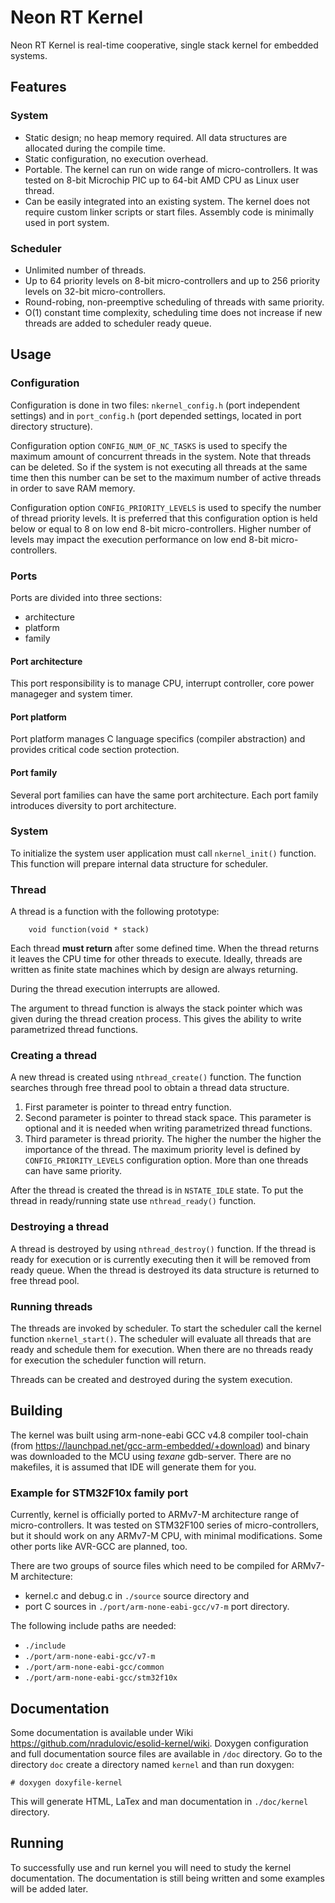 # Neon RT Kernel 

Neon RT Kernel is real-time cooperative, single stack kernel for embedded 
systems. 


## Features


### System

* Static design; no heap memory required. All data structures are allocated 
    during the compile time.
* Static configuration, no execution overhead.
* Portable. The kernel can run on wide range of micro-controllers. It was tested
    on 8-bit Microchip PIC up to 64-bit AMD CPU as Linux user thread.
* Can be easily integrated into an existing system. The kernel does not require
    custom linker scripts or start files. Assembly code is minimally used in
    port system.


### Scheduler

* Unlimited number of threads.
* Up to 64 priority levels on 8-bit micro-controllers and up to 256 priority 
    levels on 32-bit micro-controllers.
* Round-robing, non-preemptive scheduling of threads with same priority.
* O(1) constant time complexity, scheduling time does not increase if new 
    threads are added to scheduler ready queue.


## Usage


### Configuration

Configuration is done in two files: `nkernel_config.h` (port independent 
settings) and in `port_config.h` (port depended settings, located in port 
directory structure).

Configuration option `CONFIG_NUM_OF_NC_TASKS` is used to specify the maximum 
amount of concurrent threads in the system. Note that threads can be deleted.
So if the system is not executing all threads at the same time then this number
can be set to the maximum number of active threads in order to save RAM memory.

Configuration option `CONFIG_PRIORITY_LEVELS` is used to specify the number 
of thread priority levels. It is preferred that this configuration option is 
held below or equal to 8 on low end 8-bit micro-controllers. Higher number of levels 
may impact the execution performance on low end 8-bit micro-controllers.


### Ports

Ports are divided into three sections:
* architecture
* platform
* family


#### Port architecture

This port responsibility is to manage CPU, interrupt controller, core power
manageger and system timer.


#### Port platform

Port platform manages C language specifics (compiler abstraction) and provides 
critical code section protection.


#### Port family

Several port families can have the same port architecture. Each port family 
introduces diversity to port architecture. 


### System

To initialize the system user application must call `nkernel_init()` function.
This function will prepare internal data structure for scheduler.


### Thread

A thread is a function with the following prototype: 

        void function(void * stack)
    
Each thread **must return** after some defined time. When the thread returns it 
leaves the CPU time for other threads to execute. Ideally, threads are written 
as finite state machines which by design are always returning.

During the thread execution interrupts are allowed. 

The argument to thread function is always the stack pointer which was given 
during the thread creation process. This gives the ability to write parametrized 
thread functions.


### Creating a thread

A new thread is created using `nthread_create()` function. The function searches
through free thread pool to obtain a thread data structure.

1. First parameter is pointer to thread entry function.
2. Second parameter is pointer to thread stack space. This parameter is optional 
and it is needed when writing parametrized thread functions.
3. Third parameter is thread priority. The higher the number the higher the 
importance of the thread. The maximum priority level is defined by 
`CONFIG_PRIORITY_LEVELS` configuration option. More than one threads can have
same priority.

After the thread is created the thread is in `NSTATE_IDLE` state. To put the 
thread in ready/running state use `nthread_ready()` function.


### Destroying a thread

A thread is destroyed by using `nthread_destroy()` function. If the thread is 
ready for execution or is currently executing then it will be removed from ready 
queue. When the thread is destroyed its data structure is returned to free 
thread pool.


### Running threads

The threads are invoked by scheduler. To start the scheduler call the kernel 
function `nkernel_start()`. The scheduler will evaluate all threads that are 
ready and schedule them for execution. When there are no threads ready for 
execution the scheduler function will return.

Threads can be created and destroyed during the system execution.


## Building

The kernel was built using arm-none-eabi GCC v4.8 compiler tool-chain (from 
https://launchpad.net/gcc-arm-embedded/+download) and binary was downloaded
to the MCU using _texane_ gdb-server. There are no makefiles, it is assumed
that IDE will generate them for you.


### Example for STM32F10x family port

Currently, kernel is officially ported to ARMv7-M architecture range of 
micro-controllers. It was tested on STM32F100 series of micro-controllers, but 
it should work on any ARMv7-M CPU, with minimal modifications. Some other ports 
like AVR-GCC are planned, too.

There are two groups of source files which need to be compiled for ARMv7-M 
architecture: 
- kernel.c and debug.c in `./source` source directory and 
- port C sources in `./port/arm-none-eabi-gcc/v7-m` port directory.

The following include paths are needed:
- `./include`
- `./port/arm-none-eabi-gcc/v7-m`
- `./port/arm-none-eabi-gcc/common`
- `./port/arm-none-eabi-gcc/stm32f10x`


## Documentation

Some documentation is available under Wiki 
https://github.com/nradulovic/esolid-kernel/wiki. 
Doxygen configuration and full documentation source files are available in `/doc` 
directory. Go to the directory `doc` create a directory named `kernel` and than 
run doxygen:

    # doxygen doxyfile-kernel

This will generate HTML, LaTex and man documentation in `./doc/kernel` directory.


## Running

To successfully use and run kernel you will need to study the kernel 
documentation. The documentation is still being written and some examples will
be added later.
